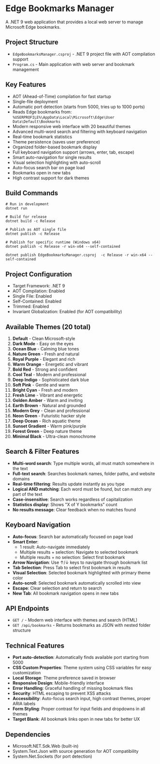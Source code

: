 # Edge Bookmarks Manager

A .NET 9 web application that provides a local web server to manage Microsoft Edge bookmarks.

## Project Structure
- `EdgeBookmarksManager.csproj` - .NET 9 project file with AOT compilation support
- `Program.cs` - Main application with web server and bookmark management

## Key Features
- AOT (Ahead-of-Time) compilation for fast startup
- Single-file deployment
- Automatic port detection (starts from 5000, tries up to 1000 ports)
- Reads Edge bookmarks from: `%USERPROFILE%\AppData\Local\Microsoft\Edge\User Data\Default\Bookmarks`
- Modern responsive web interface with 20 beautiful themes
- Advanced multi-word search and filtering with keyboard navigation
- Real-time bookmark statistics
- Theme persistence (saves user preference)
- Organized folder-based bookmark display
- Full keyboard navigation support (arrows, enter, tab, escape)
- Smart auto-navigation for single results
- Visual selection highlighting with auto-scroll
- Auto-focus search bar on page load
- Bookmarks open in new tabs
- High contrast support for dark themes

## Build Commands
```bashù
# Run in development
dotnet run

# Build for release
dotnet build -c Release

# Publish as AOT single file
dotnet publish -c Release

# Publish for specific runtime (Windows x64)
dotnet publish -c Release -r win-x64 --self-contained

dotnet publish EdgeBookmarksManager.csproj  -c Release -r win-x64 --self-contained
```

## Project Configuration
- Target Framework: .NET 9
- AOT Compilation: Enabled
- Single File: Enabled
- Self-Contained: Enabled
- Trimmed: Enabled
- Invariant Globalization: Enabled (for AOT compatibility)

## Available Themes (20 total)
1. **Default** - Clean Microsoft-style
2. **Dark Mode** - Easy on the eyes  
3. **Ocean Blue** - Calming blue tones
4. **Nature Green** - Fresh and natural
5. **Royal Purple** - Elegant and rich
6. **Warm Orange** - Energetic and vibrant
7. **Bold Red** - Strong and confident
8. **Cool Teal** - Modern and professional
9. **Deep Indigo** - Sophisticated dark blue
10. **Soft Pink** - Gentle and warm
11. **Bright Cyan** - Fresh and modern
12. **Fresh Lime** - Vibrant and energetic
13. **Golden Amber** - Warm and inviting
14. **Earth Brown** - Natural and grounded
15. **Modern Grey** - Clean and professional
16. **Neon Green** - Futuristic hacker style
17. **Deep Ocean** - Rich aquatic theme
18. **Sunset Gradient** - Warm pink/purple
19. **Forest Green** - Deep nature theme
20. **Minimal Black** - Ultra-clean monochrome

## Search & Filter Features
- **Multi-word search**: Type multiple words, all must match somewhere in the text
- **Full-text search**: Searches bookmark names, folder paths, and website domains
- **Real-time filtering**: Results update instantly as you type
- **Logical AND matching**: Each word must be found, but can match any part of the text
- **Case-insensitive**: Search works regardless of capitalization
- **Statistics display**: Shows "X of Y bookmarks" count
- **No results message**: Clear feedback when no matches found

## Keyboard Navigation
- **Auto-focus**: Search bar automatically focused on page load
- **Smart Enter**: 
  - 1 result: Auto-navigate immediately
  - Multiple results + selection: Navigate to selected bookmark
  - Multiple results + no selection: Select first bookmark
- **Arrow Navigation**: Use ↑/↓ keys to navigate through bookmark list
- **Tab Selection**: Press Tab to select first bookmark in results
- **Visual Selection**: Selected bookmark highlighted with primary theme color
- **Auto-scroll**: Selected bookmark automatically scrolled into view
- **Escape**: Clear selection and return to search
- **New Tab**: All bookmark navigation opens in new tabs

## API Endpoints
- `GET /` - Modern web interface with themes and search (HTML)
- `GET /api/bookmarks` - Returns bookmarks as JSON with nested folder structure

## Technical Features
- **Port auto-detection**: Automatically finds available port starting from 5000
- **CSS Custom Properties**: Theme system using CSS variables for easy customization
- **Local Storage**: Theme preference saved in browser
- **Responsive Design**: Mobile-friendly interface
- **Error Handling**: Graceful handling of missing bookmark files
- **Security**: HTML escaping to prevent XSS attacks
- **Accessibility**: Auto-focus search input, high contrast themes, proper ARIA labels
- **Form Styling**: Proper contrast for input fields and dropdowns in all themes
- **Target Blank**: All bookmark links open in new tabs for better UX

## Dependencies
- Microsoft.NET.Sdk.Web (built-in)
- System.Text.Json with source generation for AOT compatibility
- System.Net.Sockets (for port detection)